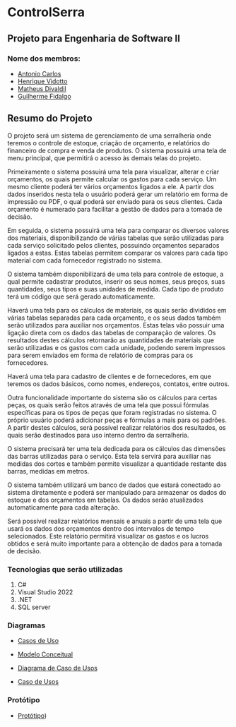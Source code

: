 # ControlSerra
## **Projeto para Engenharia de Software II**

### Nome dos membros:
* [Antonio Carlos](https://github.com/antonioN313)
* [Henrique Vidotto](https://github.com/HenriqueVidotto) 
* [Matheus Divaldil](https://github.com/Divaldil)
* [Guilherme Fidalgo](https://github.com/Pepelepew0000)


**Resumo do Projeto**
--
  O projeto será um sistema de gerenciamento de uma serralheria onde teremos o controle de estoque, criação de orçamento, e relatórios do financeiro de compra e venda de produtos. O sistema possuirá uma tela de menu principal, que permitirá o acesso às demais telas do projeto. 

  Primeiramente o sistema possuirá uma tela para visualizar, alterar e criar orçamentos, os quais permite calcular os gastos para cada serviço. Um mesmo cliente poderá ter vários orçamentos ligados a ele. A partir dos dados inseridos nesta tela o usuário poderá gerar um relatório em forma de impressão ou PDF, o qual poderá ser enviado para os seus clientes. Cada orçamento é numerado para facilitar a gestão de dados para a tomada de decisão.

  Em seguida, o sistema possuirá uma tela para comparar os diversos valores dos materiais, disponibilizando de várias tabelas que serão utilizadas para cada serviço solicitado pelos clientes, possuindo orçamentos separados ligados a estas. Estas tabelas permitem comparar os valores para cada tipo material com cada fornecedor registrado no sistema. 

  O sistema também disponibilizará de uma tela para controle de estoque, a qual permite cadastrar produtos, inserir os seus nomes, seus preços, suas quantidades, seus tipos e suas unidades de medida. Cada tipo de produto terá um código que será gerado automaticamente.

  Haverá uma tela para os cálculos de materiais, os quais serão divididos em várias tabelas separadas para cada orçamento, e os seus dados também serão utilizados para auxiliar nos orçamentos. Estas telas vão possuir uma ligação direta com os dados das tabelas de comparação de valores. Os resultados destes cálculos retornarão as quantidades de materiais que serão utilizadas e os gastos com cada unidade, podendo serem impressos para serem enviados em forma de relatório de compras para os fornecedores.

  Haverá uma tela para cadastro de clientes e de fornecedores, em que teremos os dados básicos, como nomes, endereços, contatos, entre outros. 

  Outra funcionalidade importante do sistema são os cálculos para certas peças, os quais serão feitos através de uma tela que possui fórmulas específicas para os tipos de peças que foram registradas no sistema. O próprio usuário poderá adicionar peças e fórmulas a mais para os padrões. A partir destes cálculos, será possível realizar relatórios dos resultados, os quais serão destinados para uso interno dentro da serralheria. 

  O sistema precisará ter uma tela dedicada para os cálculos das dimensões das barras utilizadas para o serviço. Esta tela servirá para auxiliar nas medidas dos cortes e também permite visualizar a quantidade restante das barras, medidas em metros.

  O sistema também utilizará um banco de dados que estará conectado ao sistema diretamente e poderá ser manipulado para armazenar os dados do estoque e dos orçamentos em tabelas. Os dados serão atualizados automaticamente para cada alteração.

  Será possível realizar relatórios mensais e anuais a partir de uma tela que usará os dados dos orçamentos dentro dos intervalos de tempo selecionados. Este relatório permitirá visualizar os gastos e os lucros obtidos e será muito importante para a obtenção de dados para a tomada de decisão.



### Tecnologias que serão utilizadas 
1. C# 
2. Visual Studio 2022 
3. .NET 
4. SQL server

### Diagramas
* [Casos de Uso](https://lucid.app/lucidchart/07d734ed-2e45-4530-ac15-beea849375ff/edit?viewport_loc=-199%2C-539%2C2269%2C1065%2C0_0&invitationId=inv_1c0ae9a6-23b7-4215-a7b9-c9a18655fd77)

* [Modelo Conceitual](https://lucid.app/lucidchart/6c190a1c-71f4-4dc8-8e40-65969211247f/edit?viewport_loc=-259%2C558%2C2209%2C1214%2CHWEp-vi-RSFO&invitationId=inv_8beab30f-707b-4674-a1c6-568abbdedbcb)

* [Diagrama de Caso de Usos](https://lucid.app/lucidchart/07d734ed-2e45-4530-ac15-beea849375ff/edit?viewport_loc=-199%2C-56%2C2269%2C1248%2C0_0&invitationId=inv_1c0ae9a6-23b7-4215-a7b9-c9a18655fd77)

* [Caso de Usos](https://docs.google.com/document/d/134-FCESaKxeWU60Glo7LrHTasPMYtL5BkCWRIp6aVYM/edit?usp=sharing)


### Protótipo

* [Protótipo](https://www.figma.com/file/FHpYfnfNNssitxFEj4QvTE/Eng_II_BaixaPrototipacao-(Copy)?node-id=27%3A56&t=d8nZsuYgmUTZedEO-1&classId=dd1ce4a1-70f6-4e60-a96d-a019f390089a&assignmentId=3832ec42-ee14-498e-8871-4ceb7b1f2670&submissionId=d1a3844e-1059-5955-be92-b7b0f014b124))


